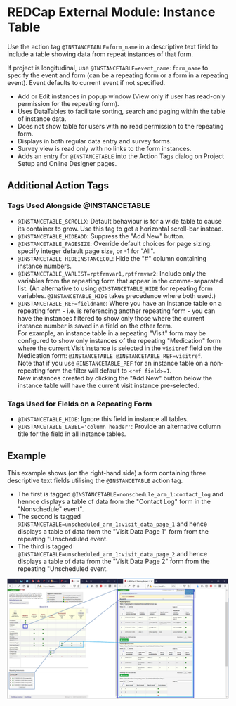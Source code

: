 # REDCap External Module: Instance Table

Use the action tag `@INSTANCETABLE=form_name` in a descriptive text field to include a table showing data from repeat instances of that form.

If project is longitudinal, use `@INSTANCETABLE=event_name:form_name` to specify the event and form (can be a repeating form or a form in a repeating event). Event defaults to current event if not specified.

* Add or Edit instances in popup window (View only if user has read-only permission for the repeating form).
* Uses DataTables to facilitate sorting, search and paging within the table of instance data.
* Does not show table for users with no read permission to the repeating form.
* Displays in both regular data entry and survey forms.
* Survey view is read only with no links to the form instances.
* Adds an entry for `@INSTANCETABLE` into the Action Tags dialog on Project Setup and Online Designer pages.

## Additional Action Tags
### Tags Used Alongside @INSTANCETABLE
* `@INSTANCETABLE_SCROLLX`: Default behaviour is for a wide table to cause its container to grow. Use this tag to get a horizontal scroll-bar instead.
* `@INSTANCETABLE_HIDEADD`: Suppress the "Add New" button.
* `@INSTANCETABLE_PAGESIZE`: Override default choices for page sizing: specify integer default page size, or -1 for "All".
* `@INSTANCETABLE_HIDEINSTANCECOL`: Hide the "#" column containing instance numbers.
* `@INSTANCETABLE_VARLIST=rptfrmvar1,rptfrmvar2`: Include only the variables from the repeating form that appear in the comma-separated list. (An alternative to using `@INSTANCETABLE_HIDE` for repeating form variables. `@INSTANCETABLE_HIDE` takes precedence where both used.)
* `@INSTANCETABLE_REF=fieldname`: Where you have an instance table on a repeating form - i.e. is referencing another repeating form - you can have the instances filtered to show only those where the current instance number is saved in a field on the other form.<br>For example, an instance table in a repeating "Visit" form may be configured to show only instances of the repeating "Medication" form where the current Visit instance is selected in the `visitref` field on the Medication form: `@INSTANCETABLE @INSTANCETABLE_REF=visitref`.<br>Note that if you use `@INSTANCETABLE_REF` for an instance table on a non-repeating form the filter will default to `<ref field>=1`.<br>New instances created by clicking the "Add New" button below the instance table will have the current visit instance pre-selected.

### Tags Used for Fields on a Repeating Form 
* `@INSTANCETABLE_HIDE`: Ignore this field in instance all tables.
* `@INSTANCETABLE_LABEL='column header'`: Provide an alternative column title for the field in all instance tables.

## Example 
This example shows (on the right-hand side) a form containing three descriptive text fields utilising the `@INSTANCETABLE` action tag. 
* The first is tagged `@INSTANCETABLE=nonschedule_arm_1:contact_log` and hennce displays a table of data from the "Contact Log" form in the "Nonschedule" event".
* The second is tagged `@INSTANCETABLE=unscheduled_arm_1:visit_data_page_1` and hence displays a table of data from the "Visit Data Page 1" form from the repeating "Unscheduled event.
* The third is tagged `@INSTANCETABLE=unscheduled_arm_1:visit_data_page_2` and hence displays a table of data from the "Visit Data Page 2" form from the repeating "Unscheduled event.

![@INSTANCETABLE example](./instancetable.png)